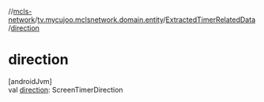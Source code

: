 //[mcls-network](../../../index.md)/[tv.mycujoo.mclsnetwork.domain.entity](../index.md)/[ExtractedTimerRelatedData](index.md)/[direction](direction.md)

# direction

[androidJvm]\
val [direction](direction.md): ScreenTimerDirection
